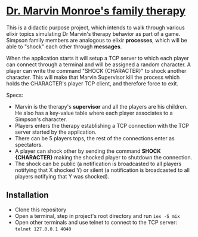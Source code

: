 # [Dr. Marvin Monroe's family therapy](https://simpsons.fandom.com/wiki/Dr._Monroe%27s_Family_Therapy_Center)

This is a didactic purpose project, which intends to walk through various elixir topics simulating Dr Marvin's therapy behavior as part of a game.
Simpson family members are analogous to elixir **processes**, which will be able to "shock" each other through **messages**.

When the application starts it will setup a TCP server to which each player can connect through a terminal and will be assigned a random character.
A player can write the command "SHOCK {CHARACTER}" to shock another character. This will make that Marvin Supervisor kill the process which holds the CHARACTER's player TCP client, and therefore force to exit.

Specs:
- Marvin is the therapy's **supervisor** and all the players are his children. He also has a key-value table where each player associates to a Simpson's character.
- Players enters the therapy establishing a TCP connection with the TCP server started by the application.
- There can be 5 players tops, the rest of the connections enter as spectators.
- A player can shock other by sending the command **SHOCK {CHARACTER}** making the shocked player to shutdown the connection.
- The shock can be public (a notification is broadcasted to all players notifying that X shocked Y) or silent (a notification is broadcasted to all players notifying that Y was shocked).


## Installation

- Clone this repository
- Open a terminal, step in project's root directory and run `iex -S mix`
- Open other terminals and use telnet to connect to the TCP server: `telnet 127.0.0.1 4040`
